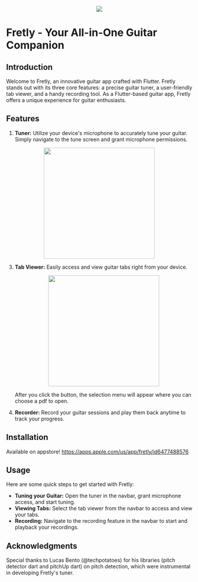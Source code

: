 <p align="center">
    <a href=""><img src="https://img.shields.io/badge/Flutter-02569B?style=for-the-badge&logo=flutter&logoColor=white"/></a>
</p>

# Fretly - Your All-in-One Guitar Companion

## Introduction
Welcome to Fretly, an innovative guitar app crafted with Flutter. Fretly stands out with its three core features: a precise guitar tuner, a user-friendly tab viewer, and a handy recording tool. As a Flutter-based guitar app, Fretly offers a unique experience for guitar enthusiasts. 

## Features
1. **Tuner:** Utilize your device's microphone to accurately tune your guitar. Simply navigate to the tune screen and grant microphone permissions.
   
 <p align="center">
  <img src="https://github.com/TymurBondar/Fretly/assets/132592401/e0713396-e858-4215-a99d-1d84e2f055e5" width="300">
</p>


3. **Tab Viewer:** Easily access and view guitar tabs right from your device.
   <p align="center">
       <img src="https://github.com/TymurBondar/Fretly/assets/132592401/c0bb1bb4-945c-486c-9032-444aae52ea0d" width="300">
   </p>
   

   After you click the button, the selection menu will appear where you can choose a pdf to open.
5. **Recorder:** Record your guitar sessions and play them back anytime to track your progress.

## Installation
Available on appstore! https://apps.apple.com/us/app/fretly/id6477488576

## Usage
Here are some quick steps to get started with Fretly:
- **Tuning your Guitar:** Open the tuner in the navbar, grant microphone access, and start tuning.
- **Viewing Tabs:** Select the tab viewer from the navbar to access and view your tabs.
- **Recording:** Navigate to the recording feature in the navbar to start and playback your recordings.

## Acknowledgments
Special thanks to Lucas Bento (@techpotatoes) for his libraries (pitch detector dart and pitchUp dart) on pitch detection, which were instrumental in developing Fretly's tuner.

